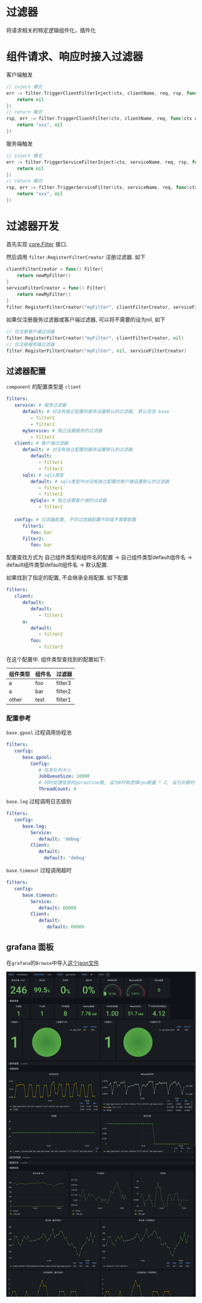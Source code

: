 # 过滤器

将请求相关的特定逻辑组件化，插件化

# 组件请求、响应时接入过滤器

客户端触发

```go
// inject 模式
err := filter.TriggerClientFilterInject(ctx, clientName, req, rsp, func(ctx context.Context, req, rsp interface{}) error{
	return nil
})
// return 模式
rsp, err := filter.TriggerClientFilter(ctx, clientName, req, func(ctx context.Context, req interface{}) (rsp interface{}, err error){
	return "xxx", nil
})
```

服务端触发

```go
// inject 模式
err := filter.TriggerServiceFilterInject(ctx, serviceName, req, rsp, func(ctx context.Context, req, rsp interface{}) error{
	return nil
})
// return 模式
rsp, err := filter.TriggerServiceFilter(ctx, serviceName, req, func(ctx context.Context, req interface{}) (rsp interface{}, err error){
	return "xxx", nil
})
```

# 过滤器开发

首先实现 [core.Filter](../core/filter.go) 接口.

然后调用 `filter.RegisterFilterCreator` 注册过滤器. 如下

```go
clientFilterCreator = func() Filter{
    return newMyFilter()
}
serviceFilterCreator = func() Filter{
	return newMyFilter()
}
filter.RegisterFilterCreator("myFilter", clientFilterCreator, serviceFilterCreator)
```

如果仅注册服务过滤器或客户端过滤器, 可以将不需要的设为nil, 如下

```go
// 仅注册客户端过滤器
filter.RegisterFilterCreator("myFilter", clientFilterCreator, nil)
// 仅注册服务端过滤器
filter.RegisterFilterCreator("myFilter", nil, serviceFilterCreator)
```

## 过滤器配置

`component` 的配置类型是 `client`

```yaml
filters:
   service: # 服务过滤器
      default: # 对没有独立配置的服务设置默认的过滤器, 默认包含 base
         - filter1
         - filter2
      myService: # 独立设置服务的过滤器 
         - filter2
   client: # 客户端过滤器
      default: # 对没有独立配置的服务设置默认的过滤器
         default:
            - filter1
            - filter2
      sqlx: # sqlx类型
         default: # sqlx类型中对没有独立配置的客户端设置默认的过滤器
            - filter1
            - filter2
         mySqlx: # 独立设置客户端的过滤器 
            - filter2

   config: # 过滤器配置, 不同过滤器配置不同或不需要配置
      filter1:
         foo: bar
      filter2:
         foo: bar
```

配置查找方式为 自己组件类型和组件名的配置 -> 自己组件类型default组件名 -> default组件类型default组件名 -> 默认配置.

如果找到了指定的配置, 不会继承全局配置. 如下配置

```yaml
filters:
   client:
      default:
         default:
            - filter1
      a:
         default:
            - filter2
         foo:
            - filter3
```

在这个配置中. 组件类型查找到的配置如下:

 组件类型  | 组件名  | 过滤器     
-------|------|---------
 a     | foo  | filter3 
 a     | bar  | filter2 
 other | test | filter1 

### 配置参考

`base.gpool` 过程调用协程池

```yaml
filters:
   config:
      base.gpool:
         Config:
            # 任务队列大小
            JobQueueSize: 10000
            # 同时处理信息的goroutine数, 设为0时取逻辑cpu数量 * 2, 设为负数时不作任何限制, 每个请求有独立的线程执行
            ThreadCount: 0
```

`base.log` 过程调用日志级别

```yaml
filters:
   config:
      base.log:
         Service:
            default: 'debug'
         Client:
            default:
              default: 'debug'
```

`base.timeout` 过程调用超时

```yaml
filters:
   config:
      base.timeout:
         Service:
            default: 60000
         Client:
            default:
               default: 60000
```

## grafana 面板

在`grafana`的`Browse`中导入[这个json文件](./grafana-zapp-home.json)

![image](./grafana-zapp-home.png)
